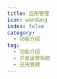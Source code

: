 ```yaml
---
title: 应用管理
icon: wendang
index: false
category:
  - 功能介绍
tag:
  - 功能介绍
  - 开发运营系统
  - 应用管理
---
```


<AutoCatalog />
